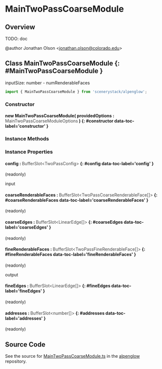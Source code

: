 # MainTwoPassCoarseModule

## Overview

TODO: doc

@author Jonathan Olson &lt;jonathan.olson@colorado.edu&gt;

## Class MainTwoPassCoarseModule {: #MainTwoPassCoarseModule }


inputSize: number - numRenderableFaces

```js
import { MainTwoPassCoarseModule } from 'scenerystack/alpenglow';
```
### Constructor

#### new MainTwoPassCoarseModule( providedOptions : <span style="font-weight: 400; opacity: 80%;">MainTwoPassCoarseModuleOptions</span> ) {: #constructor data-toc-label='constructor' }

### Instance Methods



### Instance Properties

#### config : <span style="font-weight: 400; opacity: 80%;">BufferSlot&lt;TwoPassConfig&gt;</span> {: #config data-toc-label='config' }

(readonly)

input

#### coarseRenderableFaces : <span style="font-weight: 400; opacity: 80%;">BufferSlot&lt;TwoPassCoarseRenderableFace[]&gt;</span> {: #coarseRenderableFaces data-toc-label='coarseRenderableFaces' }

(readonly)

#### coarseEdges : <span style="font-weight: 400; opacity: 80%;">BufferSlot&lt;LinearEdge[]&gt;</span> {: #coarseEdges data-toc-label='coarseEdges' }

(readonly)

#### fineRenderableFaces : <span style="font-weight: 400; opacity: 80%;">BufferSlot&lt;TwoPassFineRenderableFace[]&gt;</span> {: #fineRenderableFaces data-toc-label='fineRenderableFaces' }

(readonly)

output

#### fineEdges : <span style="font-weight: 400; opacity: 80%;">BufferSlot&lt;LinearEdge[]&gt;</span> {: #fineEdges data-toc-label='fineEdges' }

(readonly)

#### addresses : <span style="font-weight: 400; opacity: 80%;">BufferSlot&lt;number[]&gt;</span> {: #addresses data-toc-label='addresses' }

(readonly)



## Source Code

See the source for [MainTwoPassCoarseModule.ts](https://github.com/phetsims/alpenglow/blob/main/js/webgpu/modules/rasterize-two-pass/MainTwoPassCoarseModule.ts) in the [alpenglow](https://github.com/phetsims/alpenglow) repository.
